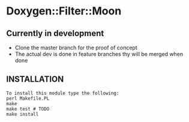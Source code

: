 # Doxygen::Filter::Moon

## Currently in development

* Clone the master branch for the proof of concept
* The actual dev is done in feature branches thy will be merged when done

## INSTALLATION

```
To install this module type the following:
perl Makefile.PL
make
make test # TODO 
make install
```